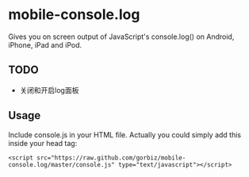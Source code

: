 # mobile-console.log

Gives you on screen output of JavaScript's console.log() on Android, iPhone, iPad and iPod.


## TODO

- 关闭和开启log面板

## Usage

Include console.js in your HTML file. Actually you could simply add this inside your head tag:

    <script src="https://raw.github.com/gorbiz/mobile-console.log/master/console.js" type="text/javascript"></script>

